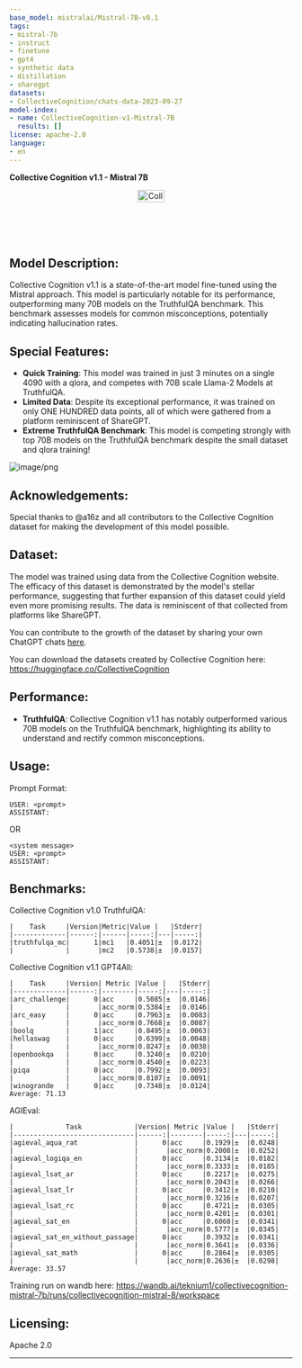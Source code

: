 ```yaml
---
base_model: mistralai/Mistral-7B-v0.1
tags:
- mistral-7b
- instruct
- finetune
- gpt4
- synthetic data
- distillation
- sharegpt
datasets:
- CollectiveCognition/chats-data-2023-09-27
model-index:
- name: CollectiveCognition-v1-Mistral-7B
  results: []
license: apache-2.0
language:
- en
---
```


**Collective Cognition v1.1 - Mistral 7B**
<div style="display: flex; justify-content: center;">
  <a href="https://collectivecognition.ai" target="_blank" style="display: inline-block; text-align: center;">
    <img src="https://cdn-uploads.huggingface.co/production/uploads/6317aade83d8d2fd903192d9/DNZXsJE5oC_rM8eYY6H_x.png" alt="Collective Cognition Logo" width="50%" style="display: block; margin: 0 auto;">
  </a>
</div>

## Model Description:

Collective Cognition v1.1 is a state-of-the-art model fine-tuned using the Mistral approach. This model is particularly notable for its performance, outperforming many 70B models on the TruthfulQA benchmark. This benchmark assesses models for common misconceptions, potentially indicating hallucination rates.

## Special Features:
- **Quick Training**: This model was trained in just 3 minutes on a single 4090 with a qlora, and competes with 70B scale Llama-2 Models at TruthfulQA.
- **Limited Data**: Despite its exceptional performance, it was trained on only ONE HUNDRED data points, all of which were gathered from a platform reminiscent of ShareGPT.
- **Extreme TruthfulQA Benchmark**: This model is competing strongly with top 70B models on the TruthfulQA benchmark despite the small dataset and qlora training!

![image/png](https://cdn-uploads.huggingface.co/production/uploads/6317aade83d8d2fd903192d9/-pnifxPcMeeUONyE3efo3.png)

## Acknowledgements:

Special thanks to @a16z and all contributors to the Collective Cognition dataset for making the development of this model possible.

## Dataset:

The model was trained using data from the Collective Cognition website. The efficacy of this dataset is demonstrated by the model's stellar performance, suggesting that further expansion of this dataset could yield even more promising results. The data is reminiscent of that collected from platforms like ShareGPT.

You can contribute to the growth of the dataset by sharing your own ChatGPT chats [here](https://CollectiveCognition.ai).

You can download the datasets created by Collective Cognition here: https://huggingface.co/CollectiveCognition

## Performance:

- **TruthfulQA**: Collective Cognition v1.1 has notably outperformed various 70B models on the TruthfulQA benchmark, highlighting its ability to understand and rectify common misconceptions.


## Usage:

Prompt Format:
```
USER: <prompt>
ASSISTANT:
```
OR
```
<system message>
USER: <prompt>
ASSISTANT:
```

## Benchmarks:

Collective Cognition v1.0 TruthfulQA:
```
|    Task     |Version|Metric|Value |   |Stderr|
|-------------|------:|------|-----:|---|-----:|
|truthfulqa_mc|      1|mc1   |0.4051|±  |0.0172|
|             |       |mc2   |0.5738|±  |0.0157|
```

Collective Cognition v1.1 GPT4All:
```
|    Task     |Version| Metric |Value |   |Stderr|
|-------------|------:|--------|-----:|---|-----:|
|arc_challenge|      0|acc     |0.5085|±  |0.0146|
|             |       |acc_norm|0.5384|±  |0.0146|
|arc_easy     |      0|acc     |0.7963|±  |0.0083|
|             |       |acc_norm|0.7668|±  |0.0087|
|boolq        |      1|acc     |0.8495|±  |0.0063|
|hellaswag    |      0|acc     |0.6399|±  |0.0048|
|             |       |acc_norm|0.8247|±  |0.0038|
|openbookqa   |      0|acc     |0.3240|±  |0.0210|
|             |       |acc_norm|0.4540|±  |0.0223|
|piqa         |      0|acc     |0.7992|±  |0.0093|
|             |       |acc_norm|0.8107|±  |0.0091|
|winogrande   |      0|acc     |0.7348|±  |0.0124|
Average: 71.13
```

AGIEval:
```
|             Task             |Version| Metric |Value |   |Stderr|
|------------------------------|------:|--------|-----:|---|-----:|
|agieval_aqua_rat              |      0|acc     |0.1929|±  |0.0248|
|                              |       |acc_norm|0.2008|±  |0.0252|
|agieval_logiqa_en             |      0|acc     |0.3134|±  |0.0182|
|                              |       |acc_norm|0.3333|±  |0.0185|
|agieval_lsat_ar               |      0|acc     |0.2217|±  |0.0275|
|                              |       |acc_norm|0.2043|±  |0.0266|
|agieval_lsat_lr               |      0|acc     |0.3412|±  |0.0210|
|                              |       |acc_norm|0.3216|±  |0.0207|
|agieval_lsat_rc               |      0|acc     |0.4721|±  |0.0305|
|                              |       |acc_norm|0.4201|±  |0.0301|
|agieval_sat_en                |      0|acc     |0.6068|±  |0.0341|
|                              |       |acc_norm|0.5777|±  |0.0345|
|agieval_sat_en_without_passage|      0|acc     |0.3932|±  |0.0341|
|                              |       |acc_norm|0.3641|±  |0.0336|
|agieval_sat_math              |      0|acc     |0.2864|±  |0.0305|
|                              |       |acc_norm|0.2636|±  |0.0298|
Average: 33.57
```

Training run on wandb here: https://wandb.ai/teknium1/collectivecognition-mistral-7b/runs/collectivecognition-mistral-8/workspace

## Licensing:

Apache 2.0

---


